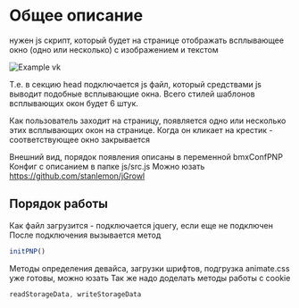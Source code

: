 # Общее описание
нужен js скрипт, который будет на странице отображать всплывающее окно (одно или несколько) с изображением и текстом

![Example vk](http://2.bp.blogspot.com/-vTdSR5oBeKU/UBwN7ymFC_I/AAAAAAAABbY/nr4dMa8vBDQ/s1600/okoshko.gif)

Т.е. в секцию head подключается js файл, который средствами js выводит подобные всплывающие окна. Всего стилей  шаблонов всплывающих окон будет 6 штук.

Как пользователь заходит на страницу, появляется одно или несколько этих всплывающих окон на странице. Когда он кликает на крестик - соответствующее окно закрывается

Внешний вид, порядок появления описаны в переменной bmxConfPNP
Конфиг с описанием в папке js/src.js
Можно юзать https://github.com/stanlemon/jGrowl

## Порядок работы
Как файл загрузится - подключается jquery, если еще не подключен
После подключения вызывается метод 
```js
initPNP()
```
Методы определения девайса, загрузки шрифтов, подгрузка animate.css уже готовы, можно юзать
Так же надо доделать методы работы с cookie
```js
readStorageData, writeStorageData
```